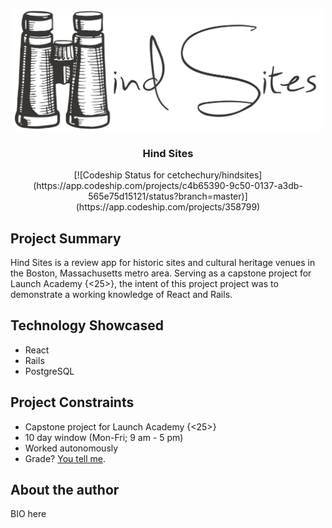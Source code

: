 <p align="center">
  <a href="https://dailyconstitutional.com">
    <img alt="Hindsites" src="https://github.com/cetchechury/hindsites/blob/master/hindsites-logo-large.png" width="500">
  </a>
</p>

<h3 align="center">
  Hind Sites
</h3>
<p align="center">
[![Codeship Status for cetchechury/hindsites](https://app.codeship.com/projects/c4b65390-9c50-0137-a3db-565e75d15121/status?branch=master)](https://app.codeship.com/projects/358799)
</p>

## Project Summary
Hind Sites is a review app for historic sites and cultural heritage venues in the Boston, Massachusetts metro area. Serving as a capstone project for Launch Academy {<25>}, the intent of this project project was to demonstrate a working knowledge of React and Rails.

## Technology Showcased
* React
* Rails
* PostgreSQL

## Project Constraints
* Capstone project for Launch Academy {<25>}
* 10 day window (Mon-Fri; 9 am - 5 pm)
* Worked autonomously
* Grade? [You tell me](mailto:cetchechury@gmail.com).

## About the author
BIO here
